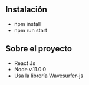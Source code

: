 
## Instalación

- npm install
- npm run start

## Sobre el proyecto

- React Js 
- Node v.11.0.0
- Usa la librería Wavesurfer-js
